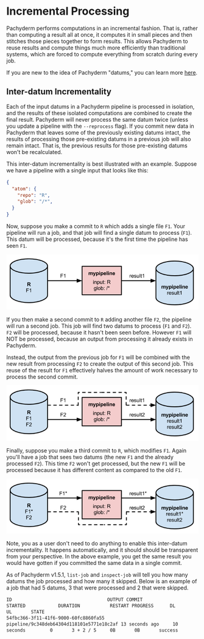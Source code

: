 # Incremental Processing

Pachyderm performs computations in an incremental fashion.  That is, rather
than computing a result all at once, it computes it in small pieces and
then stitches those pieces together to form results. This allows Pachyderm to reuse results and compute
things much more efficiently than traditional systems, which are forced to compute everything from
scratch during every job.  

If you are new to the idea of Pachyderm "datums," you can learn more [here](http://pachyderm.readthedocs.io/en/latest/fundamentals/distributed_computing.html#datums).  

## Inter-datum Incrementality

Each of the input datums in a Pachyderm pipeline is processed in isolation, and the results of these isolated
computations are combined to create the final result. Pachyderm will never
process the same datum twice (unless you update a pipeline with the
`--reprocess` flag). If you commit new data in Pachyderm that leaves some of the previously existing datums
intact, the results of processing those pre-existing datums in a previous job will
also remain intact.  That is, the previous results for those pre-existing datums won't
be recalculated.

This inter-datum incrementality is best illustrated with
an example. Suppose we have a pipeline with a single input that looks like this:

```json
{
  "atom": {
    "repo": "R",
    "glob": "/*",
  }
}
```

Now, suppose you make a commit to `R` which adds a single file `F1`. Your
pipeline will run a job, and that job will find a single datum to process (`F1`).
This datum will be processed, because it's the first time the pipeline has
seen `F1`.

![alt tag](incrementality1.png)

If you then make a second commit to `R` adding another file `F2`, 
the pipeline will run a second job. This job will find two datums to
process (`F1` and `F2`). `F2` will be processed, because it hasn't been seen before. However `F1` will NOT be
processed, because an output from processing it already exists in Pachyderm. 

Instead, the output from the previous job for `F1` will be combined with the
new result from processing `F2` to create the
output of this second job. This reuse of the result for `F1` effectively halves the amount of work necessary
to process the second commit.

![alt tag](incrementality2.png)

Finally, suppose you make a third commit to `R`, which modifies `F1`. Again
you'll have a job that sees two datums (the new `F1` and the already processed `F2`). This time
`F2` won't get processed, but the new `F1` will be processed because it has different
content as compared to the old `F1`.

![alt tag](incrementality3.png)

Note, you as a user don't need to do anything to enable this
inter-datum incrementality. It happens automatically, and it should should be transparent from
your perspective. In the above example, you get the
same result you would have gotten if you committed the same data in a single
commit. 

As of Pachyderm v1.5.1, `list-job` and `inspect-job` will tell you how many
datums the job processed and how many it skipped. Below is an example of
a job that had 5 datums, 3 that were processed and 2 that were skipped.

```
ID                                   OUTPUT COMMIT                             STARTED            DURATION           RESTART PROGRESS      DL       UL       STATE
54fbc366-3f11-41f6-9000-60fc8860fa55 pipeline/9c348deb64304d118101e5771e18c2af 13 seconds ago     10 seconds         0       3 + 2 / 5     0B       0B       success
```

